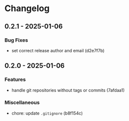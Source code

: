 # Changelog

## 0.2.1 - 2025-01-06

### Bug Fixes
- set correct release author and email (d2e7f7b)

## 0.2.0 - 2025-01-06

### Features
- handle git repositories without tags or commits (7afdaa1)

### Miscellaneous
- chore: update `.gitignore` (b8f154c)
